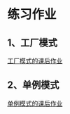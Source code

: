 # 练习作业

## 1、工厂模式
[工厂模式的课后作业](relation/day1/FactoryPattern.md)

## 2、单例模式
[单例模式的课后作业](relation/day1/SingletonPattern.md)
